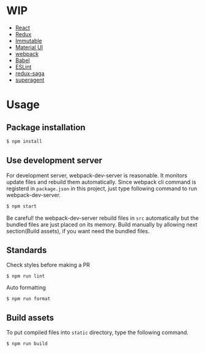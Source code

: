 # WIP

* [React](https://facebook.github.io/react/)
* [Redux](http://rackt.org/redux/index.html)
* [Immutable](https://facebook.github.io/immutable-js/)
* [Material UI](http://material-ui.com/#/)
* [webpack](https://webpack.github.io/)
* [Babel](https://babeljs.io/)
* [ESLint](http://eslint.org/)
* [redux-saga](https://github.com/yelouafi/redux-saga)
* [superagent](https://visionmedia.github.io/superagent/)



# Usage

## Package installation
```bash
$ npm install
```

## Use development server
For development server, webpack-dev-server is reasonable. It monitors update files and rebuild them automatically. Since webpack cli command is registerd in `package.json` in this project, just type following command to run webpack-dev-server.

```bash
$ npm start
```

Be careful! the webpack-dev-server rebuild files in `src` automatically but the bundled files are just placed on its memory. Build manually by allowing next section(Build assets), if you want need the bundled files.

## Standards
Check styles before making a PR

    $ npm run lint

Auto formatting

    $ npm run format


## Build assets
To put compiled files into `static` directory, type the following command.

```bash
$ npm run build
```


